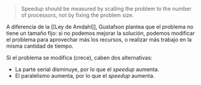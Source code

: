 > Speedup should be measured by scalling the problem to the number of processors, not by fixing the problem size.

A diferencia de la [[Ley de Amdahl]], Gustafson plantea que el problema no tiene un tamaño fijo: si no podemos mejorar la solución, podemos modificar el problema para aprovechar más los recursos, o realizar más trabajo en la misma cantidad de tiempo.

Si el problema se modifica (crece), caben dos alternativas:

- La parte serial disminuye, por lo que el *speedup* aumenta.
- El paralelismo aumenta, por lo que el *speedup* aumenta.

